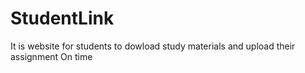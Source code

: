 # StudentLink
It is website for students to dowload study materials and upload their assignment On time
